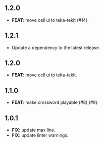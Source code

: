 ## 1.2.0

 - **FEAT**: move cell ui to teka-tekit (#14).

## 1.2.1

 - Update a dependency to the latest release.

## 1.2.0

 - **FEAT**: move cell ui to teka-tekit.

## 1.1.0

 - **FEAT**: make crossword playable (#8) (#9).

## 1.0.1

 - **FIX**: update max line.
 - **FIX**: update linter warnings.

